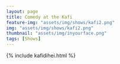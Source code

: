 ```yaml
---
layout: page
title: Comedy at the Kafi
feature-img: "assets/img/shows/kafi2.png"
img: "assets/img/shows/kafi2.png"
thumbnail: "assets/img/inyourface.png"
tags: [Shows]
---
```


{% include kafidihei.html %}